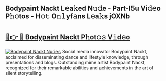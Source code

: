 ## Bodypaint Nackt L𝚎a𝚔ed N𝚞𝚍e - Part-l5u Vi𝚍𝚎o P𝚑𝚘tos - H𝚘𝚝 O𝚗𝚕yf𝚊ns L𝚎a𝚔s jOXNb

# <h2><a href="http://kf8bal.oniu.top/?m=Bodypaint+Nackt">🔗👉 🔴 Bodypaint Nackt P𝚑ot𝚘𝚜 V𝚒d𝚎o</a></h2>

[![Bodypaint Nackt Nu𝚍e𝚜](https://i.imgur.com/0qMVB7G.gif)](http://kf8bal.oniu.top/?m=Bodypaint+Nackt)
Social media innovator Bodypaint Nackt, acclaimed for disseminating dance and lifestyle knowledge, through presentations and blogs. Outstanding mime artist Bodypaint Nackt, recognized for their remarkable abilities and achievements in the art of silent storytelling.  

